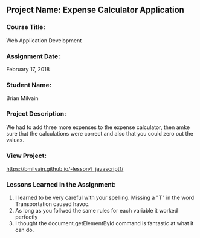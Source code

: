 ## Project Name:  Expense Calculator Application

### Course Title:
Web Application Development

### Assignment Date:  
February 17, 2018

### Student Name:  
Brian Milvain

### Project Description:
We had to add three more expenses to the expense calculator, then amke sure that the calculations were correct and also that you could zero out the values.

### View Project:
https://bmilvain.github.io/-lesson4_javascript1/

### Lessons Learned in the Assignment:
1. I learned to be very careful with your spelling. Missing a "T" in the word Transportation caused havoc.
2. As long as you follwed the same rules for each variable it worked perfectly
3. I thought the document.getElementById command is fantastic at what it can do. 



